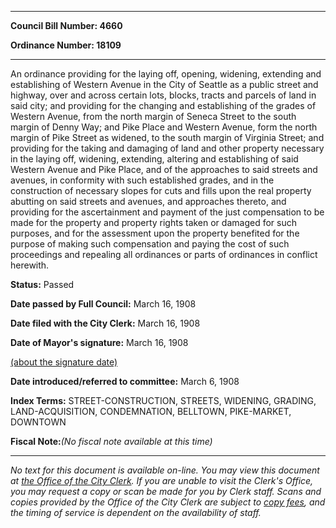 

********

**Council Bill Number: 4660**
   
**Ordinance Number: 18109**
********

 An ordinance providing for the laying off, opening, widening, extending and establishing of Western Avenue in the City of Seattle as a public street and highway, over and across certain lots, blocks, tracts and parcels of land in said city; and providing for the changing and establishing of the grades of Western Avenue, from the north margin of Seneca Street to the south margin of Denny Way; and Pike Place and Western Avenue, form the north margin of Pike Street as widened, to the south margin of Virginia Street; and providing for the taking and damaging of land and other property necessary in the laying off, widening, extending, altering and establishing of said Western Avenue and Pike Place, and of the approaches to said streets and avenues, in conformity with such established grades, and in the construction of necessary slopes for cuts and fills upon the real property abutting on said streets and avenues, and approaches thereto, and providing for the ascertainment and payment of the just compensation to be made for the property and property rights taken or damaged for such purposes, and for the assessment upon the property benefited for the purpose of making such compensation and paying the cost of such proceedings and repealing all ordinances or parts of ordinances in conflict herewith.

**Status:** Passed
   
**Date passed by Full Council:** March 16, 1908
   
**Date filed with the City Clerk:** March 16, 1908
   
**Date of Mayor's signature:** March 16, 1908
   
[(about the signature date)](/~public/approvaldate.htm)
   
   
   
**Date introduced/referred to committee:** March 6, 1908
   
   
**Index Terms:** STREET-CONSTRUCTION, STREETS, WIDENING, GRADING, LAND-ACQUISITION, CONDEMNATION, BELLTOWN, PIKE-MARKET, DOWNTOWN

**Fiscal Note:**_(No fiscal note available at this time)_
********

_No text for this document is available on-line. You may view this document at [the Office of the City Clerk](http://www.seattle.gov/leg/clerk/contactUs.htm). If you are unable to visit the Clerk's Office, you may request a copy or scan be made for you by Clerk staff. Scans and copies provided by the Office of the City Clerk are subject to [copy fees](http://clerk.seattle.gov/~public/clerkfees.htm), and the timing of service is dependent on the availability of staff._

